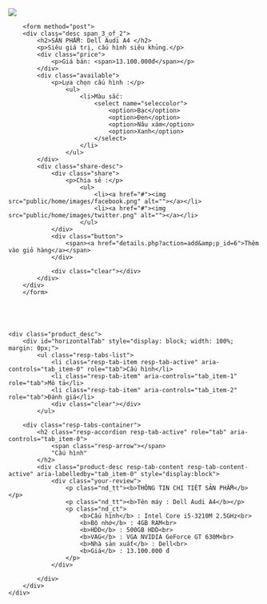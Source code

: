 <div class="cont-desc span_1_of_2">
    <div class="product-details">             
        <div class="grid images_3_of_2">
            <div id="container">
                <div id="products_example">
                 	<div id="products">
                        <div class="slides_container" style="display: block;">
                            <div class="slides_control"><img src="public/images/p6.jpg" style=""></div>                                                
                            </div>
                        </div>
                    </div>
                </div>
            </div>
                            
      	<form method="post">
        <div class="desc span_3_of_2">
            <h2>SẢN PHẨM: Dell Audi A4 </h2>
            <p>Siêu giá trị, cấu hình siêu khủng.</p>                    
            <div class="price">
                <p>Giá bán: <span>13.100.000đ</span></p>
            </div>
            <div class="available">
                <p>Lựa chọn cấu hình :</p>
                    <ul>
	                    <li>Màu sắc:
	                    	<select name="seleccolor">
		                        <option>Bạc</option>
		                        <option>Đen</option>
		                        <option>Nâu xám</option>
		                        <option>Xanh</option>
	                        </select>
	                    </li>
                    </ul>
            </div>
            <div class="share-desc">
                <div class="share">
                    <p>Chia sẻ :</p>
                        <ul>
                            <li><a href="#"><img src="public/home/images/facebook.png" alt=""></a></li>
                            <li><a href="#"><img src="public/home/images/twitter.png" alt=""></a></li>
                        </ul>
                </div>
                <div class="button">
                	<span><a href="details.php?action=add&amp;p_id=6">Thêm vào giỏ hàng</a></span>
                </div>

                <div class="clear"></div>
            </div>
        </div>
    	</form>
     
                   

                            

    <div class="product_desc">  
        <div id="horizontalTab" style="display: block; width: 100%; margin: 0px;">
            <ul class="resp-tabs-list">
                <li class="resp-tab-item resp-tab-active" aria-controls="tab_item-0" role="tab">Cấu hình</li>
                <li class="resp-tab-item" aria-controls="tab_item-1" role="tab">Mô tả</li>
                <li class="resp-tab-item" aria-controls="tab_item-2" role="tab">Đánh giá</li>
                <div class="clear"></div>
            </ul>

        <div class="resp-tabs-container">
            <h2 class="resp-accordion resp-tab-active" role="tab" aria-controls="tab_item-0">
            	<span class="resp-arrow"></span>
            	"Cấu hình"
            </h2>
            <div class="product-desc resp-tab-content resp-tab-content-active" aria-labelledby="tab_item-0" style="display:block"> 
                <div class="your-review">
                    <p class="nd_tt"><b>THÔNG TIN CHI TIẾT SẢN PHẨM</b></p>
                    <p class="nd_tt"><b>Tên máy : Dell Audi A4</b></p>
                    <p class="nd_ct">
                        <b>Cấu hình</b> : Intel Core i5-3210M 2.5GHz<br>
                        <b>Bộ nhớ</b> : 4GB RAM<br>
                        <b>HDD</b> : 500GB HDD<br>
                        <b>VAG</b> : VGA NVIDIA GeForce GT 630M<br>
                        <b>Nhà sản xuất</b> : Dell<br>
                        <b>Giá</b> : 13.100.000 đ
                    </p>
                </div>
                                               
            </div>
        </div>
    </div>
</div>

                
